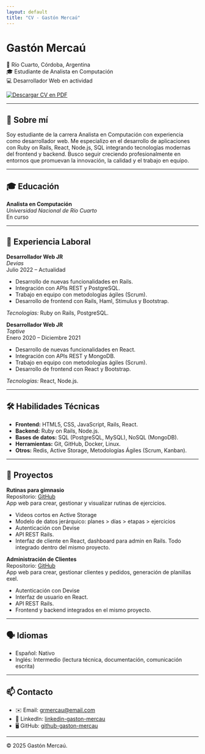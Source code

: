 ```yaml
---
layout: default
title: "CV - Gastón Mercaú"
---
```


# Gastón Mercaú

📍 Río Cuarto, Córdoba, Argentina  
🎓 Estudiante de Analista en Computación  
💻 Desarrollador Web en actividad  

[![Descargar CV en PDF](https://img.shields.io/badge/📄%20Descargar%20CV-PDF-blue)](assets/gaston-mercau-cv.pdf)

---

## 💬 Sobre mí

Soy estudiante de la carrera Analista en Computación con experiencia como desarrollador web. Me especializo en el desarrollo de aplicaciones con Ruby on Rails, React, Node.js, SQL integrando tecnologías modernas del frontend y backend. Busco seguir creciendo profesionalmente en entornos que promuevan la innovación, la calidad y el trabajo en equipo.

---

## 🎓 Educación

**Analista en Computación**  
*Universidad Nacional de Río Cuarto*  
En curso

---

## 💼 Experiencia Laboral

**Desarrollador Web JR**  
*Devias*  
Julio 2022 – Actualidad  
- Desarrollo de nuevas funcionalidades en Rails.  
- Integración con APIs REST y PostgreSQL.  
- Trabajo en equipo con metodologías ágiles (Scrum).
- Desarrollo de frontend con Rails, Haml, Stimulus y Bootstrap.

*Tecnologías:* Ruby on Rails, PostgreSQL.

**Desarrollador Web JR**  
*Toptive*  
Enero 2020 – Diciembre 2021  
- Desarrollo de nuevas funcionalidades en React.  
- Integración con APIs REST y MongoDB.  
- Trabajo en equipo con metodologías ágiles (Scrum).  
- Desarrollo de frontend con React y Bootstrap.

*Tecnologías:* React, Node.js.

---

## 🛠️ Habilidades Técnicas

- **Frontend:** HTML5, CSS, JavaScript, Rails, React.  
- **Backend:** Ruby on Rails, Node.js.  
- **Bases de datos:** SQL (PostgreSQL, MySQL), NoSQL (MongoDB).   
- **Herramientas:** Git, GitHub, Docker, Linux.  
- **Otros:** Redis, Active Storage, Metodologías Ágiles (Scrum, Kanban).

---

## 📂 Proyectos

**Rutinas para gimnasio**  
Repositorio: [GitHub](https://github.com/sebastianpanotto/panotto-fitness)  
App web para crear, gestionar y visualizar rutinas de ejercicios.  
- Videos cortos en Active Storage  
- Modelo de datos jerárquico: planes > días > etapas > ejercicios  
- Autenticación con Devise 
- API REST Rails.
- Interfaz de cliente en React, dashboard para admin en Rails. Todo integrado dentro del mismo proyecto. 

**Administración de Clientes**  
Repositorio: [GitHub](https://github.com/gmercau)  
App web para crear, gestionar clientes y pedidos, generación de planillas exel.
- Autenticación con Devise 
- Interfaz de usuario en React.
- API REST Rails.
- Frontend y backend integrados en el mismo proyecto.
---

## 🗣️ Idiomas

- Español: Nativo  
- Inglés: Intermedio (lectura técnica, documentación, comunicación escrita)

---

## 📫 Contacto

- ✉️ Email: [grmercau@email.com](mailto:grmercau@email.com)  
- 💼 LinkedIn: [linkedin-gaston-mercau](www.linkedin.com/in/gaston-mercau-724b2841)  
- 🖥️ GitHub: [github-gaston-mercau](https://github.com/gmercau)

---

© 2025 Gastón Mercaú.
